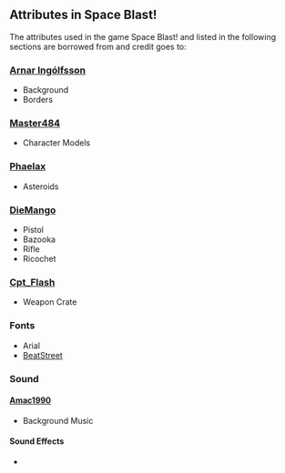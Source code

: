 ## Attributes in Space Blast!

The attributes used in the game Space Blast! and listed in the following sections are borrowed from and credit goes to:


### [Arnar Ingólfsson](https://www.linkedin.com/in/arnar-ing%C3%B3lfsson-84647252/)

* Background
* Borders

### [Master484](https://opengameart.org/content/space-soldier-m484-games)

* Character Models

### [Phaelax](https://forum.thegamecreators.com/thread/209786)

* Asteroids

### [DieMango](https://opengameart.org/content/gun-sprites-3)
* Pistol
* Bazooka
* Rifle
* Ricochet

### [Cpt_Flash](https://opengameart.org/content/2d-wooden-box)

* Weapon Crate

### Fonts

* Arial
* [BeatStreet](https://www.1001freefonts.com/beatstreet.font)

### Sound

#### [Amac1990](https://opengameart.org/content/karma8-bit)

* Background Music

#### Sound Effects

* 